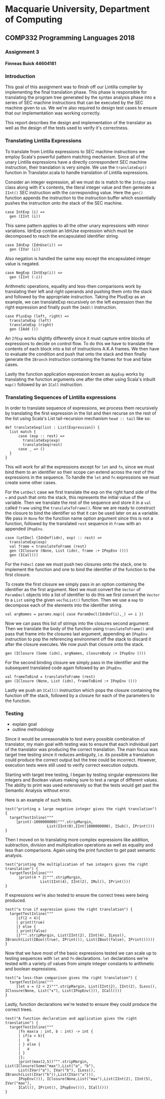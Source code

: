 # Macquarie University, Department of Computing
## COMP332 Programming Languages 2018
### Assignment 3
#### Finneas Buick 44604181

### Introduction

This goal of this assignment was to finish off our Lintilla compiler by implementing the final translation phase. This phase is responsible for translating the program tree generated by the syntax analysis phase into a series of SEC machine instructions that can be executed by the SEC machine given to us. We we're also required to design test cases to ensure that our implementation was working correctly.

This report describes the design and implementation of the translator as well as the design of the tests used to verify it's correctness.

### Translating Lintilla Expressions

To translate from Lintilla expressions to SEC machine instructions we employ Scala's powerful pattern matching mechanism. Since all of the unary Lintilla expressions have a directly correspondent SEC machine instruction, their translation is very simple. We use the `translateExp()` function in Translator.scala to handle translation of Lintilla expressions.

Consider an integer expression, all we must do is match to the `IntExp` case class along with it's contents, the literal integer value and then generate a `IInt()` SEC instruction with the corresponding value. Here the `gen()` function appends the instruction to the instruction buffer which essentially pushes the instruction onto the stack of the SEC machine.

```
case IntExp (i) =>
  gen (IInt (i))
```

This same pattern applies to all the other unary expressions with minor variations. IdnExp contain an IdnUse expression which must be decomposed to reach the encapsulated identifier string.

```
case IdnExp (IdnUse(i)) =>
  gen (IVar (i))
```

Also negation is handled the same way except the encapsulated integer value is negated.

```
case NegExp (IntExp(i)) =>
  gen (IInt (-i))
```

Arithmetic operations, equality and less-then comparisons work by translating their left and right operands and pushing them onto the stack and followed by the appropriate instruction. Taking the PlusExp as an example, we can translateExp recursively on the left expression then the right expression and finally push the `IAdd()` instruction.

```
case PlusExp (left, right) =>
  translateExp (left)
  translateExp (right)
  gen (IAdd ())
```

An `IfExp` works slightly differently since it must capture entire blocks of expressions to decide on control flow. To do this we have to translate the contents of each block into a list of instructions A.K.A frames. We then have to evaluate the condition and push that onto the stack and then finally generate the `IBranch` instruction containing the frames for true and false cases.

Lastly the function application expression known as `AppExp` works by translating the function arguments one after the other using Scala's inbuilt `map()` followed by an `ICall` instruction.

### Translating Sequences of Lintilla expressions

In order to translate sequence of expressions, we process them recursively by translating the first expression in the list and then recurse on the rest of the list using Scala's List tail-recursion mechanism `head :: tail` like so:

```
def translateSeq(list : List[Expression]) {
  list match {
      case (exp :: rest) =>
        translateExp(exp)
        translateSeq(rest)
      case _ => ()
  }
}
```

This will work for all the expressions except for `let` and `fn`, since we must bind them to an identifier so their scope can extend across the rest of the expressions in the sequence. To handle the `let` and `fn` expressions we must create some other cases.

For the `LetDecl` case we first translate the exp on the right hand side of the `=` and push that onto the stack, this represents the initial value of the variable. Then we translate the rest of the sequence and store it in a `val` called `frame` using the `translateToFrame()`. Now we are ready to construct the closure to bind the identifier so that it can be used later on as a variable. We pass in `None` for the function name option argument since this is not a function, followed by the translated `rest` sequence in `frame` with an appended `IPopEnv`.

```
case (LetDecl (IdnDef(idn), exp) :: rest) =>
  translateExp(exp)
  val frame = translateToFrame (rest)
  gen (IClosure (None, List (idn), frame :+ IPopEnv ()))
  gen (ICall())
```

For the `FnDecl` case we must push two closures onto the stack, one to implement the function and one to bind the identifier of the function to the first closure.

To create the first closure we simply pass in an option containing the identifier as the first argument. Next we must convert the `Vector` of `ParamDecl` objects into a list of identifier to do this we first convert the `Vector` to a `List` using the given `vecToList()` function. Then we use a `map` to decompose each of the elements into the identifier string.

```
val argNames = params.map({ case ParamDecl(IdnDef(i),_) => i })
```

Now we can pass this list of strings into the closures second argument. Then we translate the body of the function using `translateToFrame()` and pass that frame into the closures last argument, appending an `IPopEnv` instruction to pop the referencing environment off the stack to discard it after the closure executes. We now push that closure onto the stack.

```
gen (IClosure (Some (idn), argNames, closureBody :+ IPopEnv ()))
```

For the second binding closure we simply pass in the identifier and the subsequent translated code again followed by an `IPopEnv`.

```
val frameToBind = translateToFrame (rest)
gen (IClosure (None, List (idn), frameToBind :+ IPopEnv ()))
```

Lastly we push an `ICall()` instruction which pops the closure containing the function off the stack, followed by a closure for each of the parameters to the function.


### Testing

- explain goal
- outline methodology

Since it would be unreasonable to test every possible combination of translator, my main goal with testing was to ensure that each individual part of the translator was producing the correct translation. The main focus was target tree testing since it reduces ambiguity, i.e. its possible a translation could produce the correct output but the tree could be incorrect. However, execution tests were still used to verify correct execution outputs.

Starting with target tree testing, I began by testing singular expressions like integers and Boolean values making sure to test a range of different values. The ability to print was used extensively so that the tests would get past the Semantic Analysis without error.

 Here is an example of such tests.

```
test("printing a large negative integer gives the right translation") {
  targetTestInline("""
     |print(-1000000000)""".stripMargin,
                   List(IInt(0),IInt(1000000000), ISub(), IPrint()))
}
```

Then I moved on to translating more complex expressions like addition, subtraction, division and multiplication operations as well as equality and less than comparisons. Again using the print function to get past semantic analysis.

```
test("printing the multiplication of two integers gives the right translation") {
  targetTestInline("""
      |print(4 * 2)""".stripMargin,
                List(IInt(4), IInt(2), IMul(), IPrint()))
}
```

If expressions we're also tested to ensure the correct trees were being produced.

```
test("a true if expression gives the right translation") {
  targetTestInline("""
     |if(2 < 4){
     | print(true)
     |} else {
     | print(false)
     |}""".stripMargin, List(IInt(2), IInt(4), ILess(), IBranch(List(IBool(true), IPrint()), List(IBool(false), IPrint()))))
}
```

Now that we have most of the basic expressions tested we can scale up to testing sequences with `let` and `fn` declarations. `let` declarations we're tested with a variety of values from simple integer constants to arithmetic and boolean expressions.

```
test("a less-than comparison gives the right translation") {
  targetTestInline("""
     |let x = (2 < 2)""".stripMargin, List(IInt(2), IInt(2), ILess(), IClosure(None, List("x"), List(IPopEnv())), ICall()))
}
```

Lastly, function declarations we're tested to ensure they could produce the correct trees.

```
test("A function declaration and application gives the right translation") {
  targetTestInline("""
      |fn max(a : int, b : int) -> int {
      | if(a < b){
      |   b
      | } else {
      |   a
      | }
      |};
      |print(max(2,5))""".stripMargin, List(IClosure(Some("max"),List("a", "b"),
      List(IVar("a"), IVar("b"), ILess(), IBranch(List(IVar("b")),List(IVar("a"))),
      IPopEnv())), IClosure(None,List("max"),List(IInt(2), IInt(5), IVar("max"),
      ICall(), IPrint(), IPopEnv())), ICall()))
}
```
